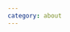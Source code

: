 ```yaml
---
category: about
---
```


[#tom]: http://www.almostobsolete.net
[#netdev]: http://www.netdev.co.uk
[#dharmafly]: http://dharmafly.com
[#nodejs]: http://nodejs.org
[#backbone]: http://documentcloud.github.com/backbone/
[#apidocs]:https://github.com/dharmafly/jsonpatch.js/blob/master/docs/api.md
[#jsonpatch]: http://tools.ietf.org/html/draft-pbryan-json-patch-01
[#jsonpointer]:http://tools.ietf.org/html/draft-pbryan-zyp-json-pointer-02